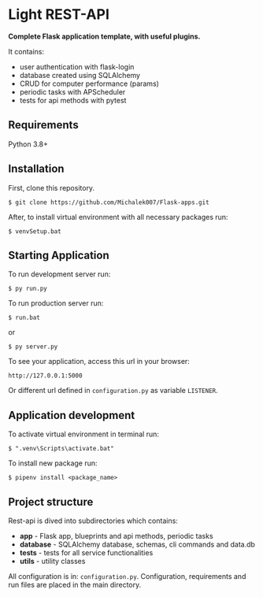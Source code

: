 # Light REST-API

**Complete Flask application template, with useful plugins.**

It contains:
* user authentication with flask-login
* database created using SQLAlchemy
* CRUD for computer performance (params)
* periodic tasks with APScheduler
* tests for api methods with pytest

## Requirements

Python 3.8+

## Installation

First, clone this repository.

    $ git clone https://github.com/Michalek007/Flask-apps.git

After, to install virtual environment with all necessary packages run:

    $ venvSetup.bat

## Starting Application

To run development server run:
    
    $ py run.py

To run production server run:
    
    $ run.bat

or

    $ py server.py

To see your application, access this url in your browser: 

	http://127.0.0.1:5000

Or different url defined in `configuration.py` as variable `LISTENER`.

## Application development

To activate virtual environment in terminal run:
    
    $ ".venv\Scripts\activate.bat"

To install new package run:
    
    $ pipenv install <package_name>

## Project structure
    
Rest-api is dived into subdirectories which contains:
* **app** - Flask app, blueprints and api methods, periodic tasks
* **database** - SQLAlchemy database, schemas, cli commands and data.db 
* **tests** - tests for all service functionalities
* **utils** - utility classes

All configuration is in: `configuration.py`. 
Configuration, requirements and run files are placed in the main directory.
